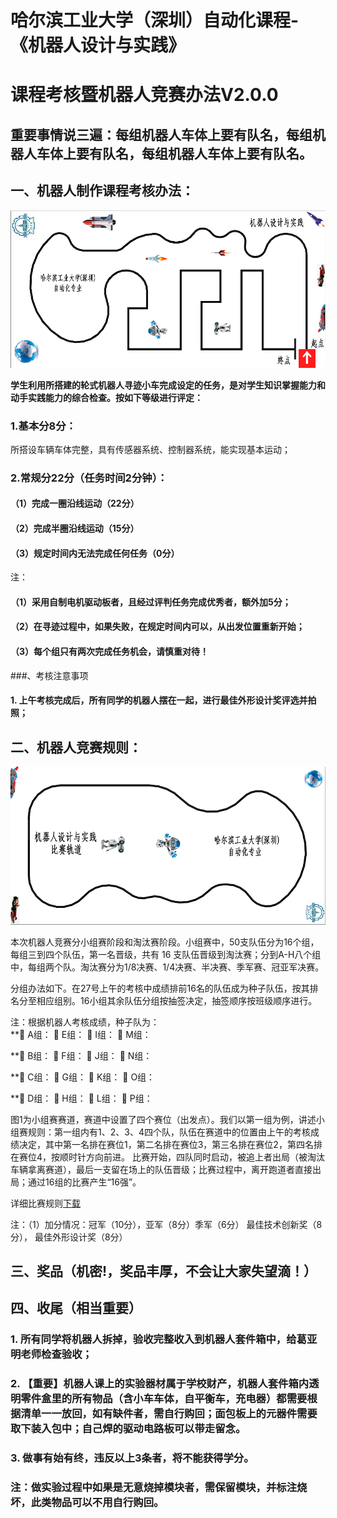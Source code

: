 
# 哈尔滨工业大学（深圳）自动化课程-《机器人设计与实践》
# 课程考核暨机器人竞赛办法V2.0.0

## 重要事情说三遍：每组机器人车体上要有队名，每组机器人车体上要有队名，每组机器人车体上要有队名。
## 一、机器人制作课程考核办法：
![考核赛道](https://github.com/HITSZ-NRSL/HITSZ-AutoCourses/raw/master/robotDesignPractice/assessmentrules/examlane.png)

**学生利用所搭建的轮式机器人寻迹小车完成设定的任务，是对学生知识掌握能力和动手实践能力的综合检查。按如下等级进行评定：**
### 1.基本分8分：
所搭设车辆车体完整，具有传感器系统、控制器系统，能实现基本运动；
### 2.常规分22分（任务时间2分钟）：
#### （1）完成一圈沿线运动（22分）
#### （2）完成半圈沿线运动（15分）
#### （3）规定时间内无法完成任何任务（0分）
注：
#### （1）采用自制电机驱动板者，且经过评判任务完成优秀者，额外加5分；
#### （2）在寻迹过程中，如果失败，在规定时间内可以，从出发位置重新开始；
#### （3）每个组只有两次完成任务机会，请慎重对待！

###、考核注意事项
#### 1. 上午考核完成后，所有同学的机器人摆在一起，进行最佳外形设计奖评选并拍照；

## 二、机器人竞赛规则：
![竞速赛道](https://github.com/HITSZ-NRSL/HITSZ-AutoCourses/raw/master/robotDesignPractice/assessmentrules/racelane.png)

本次机器人竞赛分小组赛阶段和淘汰赛阶段。小组赛中，50支队伍分为16个组，每组三到四个队伍，第一名晋级，共有 16 支队伍晋级到淘汰赛；分到A-H八个组中，每组两个队。淘汰赛分为1/8决赛、1/4决赛、半决赛、季军赛、冠亚军决赛。

分组办法如下。在27号上午的考核中成绩排前16名的队伍成为种子队伍，按其排名分至相应组别。16小组其余队伍分组按抽签决定，抽签顺序按班级顺序进行。

注：根据机器人考核成绩，种子队为：  
** A组：         E组：   I组：    M组： 

** B组：         F组：   J组：    N组： 

** C组：         G组：   K组：    O组：

** D组：         H组：   L组：    P组：

图1为小组赛赛道，赛道中设置了四个赛位（出发点）。我们以第一组为例，讲述小组赛规则：第一组内有1、2、3、4四个队，队伍在赛道中的位置由上午的考核成绩决定，其中第一名排在赛位1，第二名排在赛位3，第三名排在赛位2，第四名排在赛位4，按顺时针方向前进。
比赛开始，四队同时启动，被追上者出局（被淘汰车辆拿离赛道），最后一支留在场上的队伍晋级；比赛过程中，离开跑道者直接出局；通过16组的比赛产生“16强”。

详细比赛规则[下载](https://github.com/HITSZ-NRSL/HITSZ-AutoCourses/raw/master/robotDesignPractice/assessmentrules/rules2019.pdf)

注：（1）加分情况：冠军（10分），亚军（8分）季军（6分） 最佳技术创新奖（8分）， 最佳外形设计奖（8分）

## 三、奖品（机密!，奖品丰厚，不会让大家失望滴！）

## 四、收尾（相当重要）
### 1. 所有同学将机器人拆掉，验收完整收入到机器人套件箱中，给葛亚明老师检查验收；
### 2. 【重要】机器人课上的实验器材属于学校财产，机器人套件箱内透明零件盒里的所有物品（含小车车体，自平衡车，充电器）都需要根据清单一一放回，如有缺件者，需自行购回；面包板上的元器件需要取下装入包中；自己焊的驱动电路板可以带走留念。
### 3. 做事有始有终，违反以上3条者，将不能获得学分。
### 注：做实验过程中如果是无意烧掉模块者，需保留模块，并标注烧坏，此类物品可以不用自行购回。

